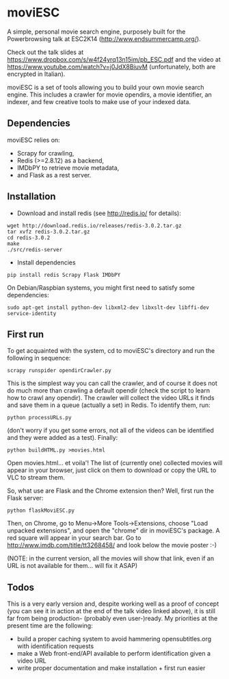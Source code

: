 moviESC
=======

A simple, personal movie search engine, purposely built for the Powerbrowsing talk at ESC2K14 (http://www.endsummercamp.org/).

Check out the talk slides at https://www.dropbox.com/s/w4f24yrq13n15im/pb_ESC.pdf and the video at
https://www.youtube.com/watch?v=j0JdX8BiuvM (unfortunately, both are encrypted in Italian).

moviESC is a set of tools allowing you to build your own movie search engine. This includes a
crawler for movie opendirs, a movie identifier, an indexer, and few creative tools to make use of
your indexed data.

Dependencies
------------

moviESC relies on:

- Scrapy for crawling,
- Redis (>=2.8.12) as a backend,
- IMDbPY to retrieve movie metadata,
- and Flask as a rest server.


Installation
------------

- Download and install redis (see http://redis.io/ for details):

```
wget http://download.redis.io/releases/redis-3.0.2.tar.gz
tar xvfz redis-3.0.2.tar.gz
cd redis-3.0.2
make
./src/redis-server
```

- Install dependencies 

```
pip install redis Scrapy Flask IMDbPY
```

On Debian/Raspbian systems, you might first need to satisfy some dependencies:

```
sudo apt-get install python-dev libxml2-dev libxslt-dev libffi-dev service-identity
```


First run
---------

To get acquainted with the system, cd to moviESC's directory and run the following in sequence:

```
scrapy runspider opendirCrawler.py 
```

This is the simplest way you can call the crawler, and of course it does not do much more
than crawling a default opendir (check the script to learn how to crawl any opendir). The
crawler will collect the video URLs it finds and save them in a queue (actually a set) in
Redis. To identify them, run:

```
python processURLs.py
```

(don't worry if you get some errors, not all of the videos can be identified and they were
added as a test). Finally:

```
python buildHTML.py >movies.html
```

Open movies.html... et voila'! The list of (currently one) collected movies will appear
in your browser, just click on them to download or copy the URL to VLC to stream them.

So, what use are Flask and the Chrome extension then? Well, first run the Flask server:

```
python flaskMoviESC.py 
```

Then, on Chrome, go to Menu->More Tools->Extensions, choose "Load unpacked extensions",
and open the "chrome" dir in moviESC's package. A red square will appear in your search
bar. Go to http://www.imdb.com/title/tt3268458/ and look below the movie poster :-)

(NOTE: in the current version, all the movies will show that link, even if an URL is
not available for them... will fix it ASAP)


Todos
-----

This is a very early version and, despite working well as a proof of concept (you can see it in action at the end of the talk video linked above), it is still far from being production- (probably even user-)ready. My priorities at the present time are the following:

- build a proper caching system to avoid hammering opensubtitles.org with identification requests
- make a Web front-end/API available to perform identification given a video URL
- write proper documentation and make installation + first run easier

